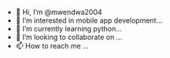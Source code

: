 - 👋 Hi, I’m @mwendwa2004
- 👀 I’m interested in mobile app development...
- 🌱 I’m currently learning python...
- 💞️ I’m looking to collaborate on ...
- 📫 How to reach me ...

<!---
mwendwa2004/mwendwa2004 is a ✨ special ✨ repository because its `README.md` (this file) appears on your GitHub profile.
You can click the Preview link to take a look at your changes.
--->

